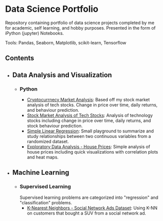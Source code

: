 # Data Science Portfolio
Repository containing portfolio of data science projects completed by me for academic, self learning, and hobby purposes. Presented in the form of iPython (jupyter) Notebooks.

Tools: Pandas, Seaborn, Matplotlib, scikit-learn, Tensorflow

## Contents

- ## Data Analysis and Visualization
  - ### Python
    - [Cryptocurrnecy Market Analysis](https://github.com/melvfernandez/data_science_portfolio/blob/master/Cryptocurrency%20Market%20Analysis.ipynb): Based off my stock market analysis of tech stocks. Change in price over time, daily returns, and behaviour prediction.
    - [Stock Market Analysis of Tech Stocks](https://github.com/melvfernandez/data__scientist_portfolio/blob/master/Stock%20Market%20Analysis%20for%20Tech%20Stocks.ipynb): Analysis of technology stocks including change in price over time, daily returns, and stock behaviour prediction.
    - [Simple Linear Regression](https://github.com/melvfernandez/data_science_portfolio/blob/master/Simple%20Linear%20Regression.ipynb): Small playground to summarize and study relationships between two continuous variables from a randomized dataset.
    - [Exploratory Data Analysis - House Prices](https://github.com/melvfernandez/data_science_portfolio/blob/master/Exploratory%20Data%20Analysis%20of%20House%20Prices.ipynb): Simple analysis of house prices including quick visualizations with correlation plots and heat maps.

- ## Machine Learning
  - ### Supervised Learning
     Supervised learning problems are categorized into "regression" and "classification" problems.
    - [K-Nearest Neighbors - Social Network Ads Dataset](https://github.com/melvfernandez/data_science_portfolio/blob/master/K_Nearest_Neighbors/K-Nearest%20Neighbors%20On%20Social%20Network%20Ads.ipynb): Using K-NN on customers that bought a SUV from a social network ad.
